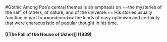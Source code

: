 #Gothic 
Among Poe’s central themes is an emphasis on ==the mysteries of the self, of others, of nature, and of the universe.== His stories usually function in part to ==undercut== the kinds of easy optimism and certainty that were characteristic of popular thought in his time.





#### [[The Fall of the House of Usher]] (1839)





